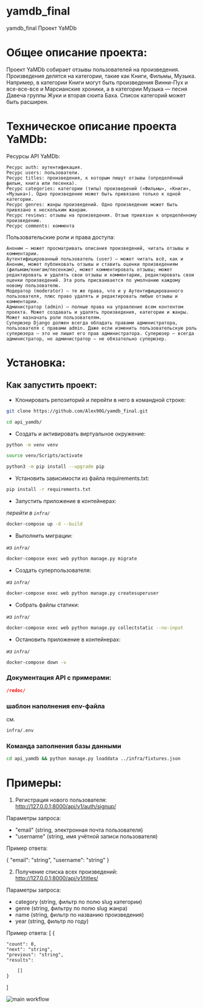 # yamdb_final
yamdb_final
Проект YaMDb

# Общее описание проекта:
Проект YaMDb собирает отзывы пользователей на произведения.
Произведения делятся на категории, такие как Книги, Фильмы, Музыка. Например, в категории Книги могут быть произведения Винни-Пух и все-все-все и Марсианские хроники, а в категории Музыка — песня Давеча группы Жуки и вторая сюита Баха. Список категорий может быть расширен. 


# Техническое описание проекта YaMDb:

Ресурсы API YaMDb:

    Ресурс auth: аутентификация.
    Ресурс users: пользователи.
    Ресурс titles: произведения, к которым пишут отзывы (определённый фильм, книга или песенка).
    Ресурс categories: категории (типы) произведений («Фильмы», «Книги», «Музыка»). Одно произведение может быть привязано только к одной категории.
    Ресурс genres: жанры произведений. Одно произведение может быть привязано к нескольким жанрам.
    Ресурс reviews: отзывы на произведения. Отзыв привязан к определённому произведению.
    Ресурс comments: коммента

Пользовательские роли и права доступа:

    Аноним — может просматривать описания произведений, читать отзывы и комментарии.
    Аутентифицированный пользователь (user) — может читать всё, как и Аноним, может публиковать отзывы и ставить оценки произведениям (фильмам/книгам/песенкам), может комментировать отзывы; может редактировать и удалять свои отзывы и комментарии, редактировать свои оценки произведений. Эта роль присваивается по умолчанию каждому новому пользователю.
    Модератор (moderator) — те же права, что и у Аутентифицированного пользователя, плюс право удалять и редактировать любые отзывы и комментарии.
    Администратор (admin) — полные права на управление всем контентом проекта. Может создавать и удалять произведения, категории и жанры. Может назначать роли пользователям.
    Суперюзер Django должен всегда обладать правами администратора, пользователя с правами admin. Даже если изменить пользовательскую роль суперюзера — это не лишит его прав администратора. Суперюзер — всегда администратор, но администратор — не обязательно суперюзер.

# Установка:

## Как запустить проект:

- Клонировать репозиторий и перейти в него в командной строке:

```bash
git clone https://github.com/Alex90G/yamdb_final.git
```

```bash
cd api_yamdb/
```

- Cоздать и активировать виртуальное окружение:

```bash
python -m venv venv
```

```bash
source venv/Scripts/activate
```

```bash
python3 -m pip install --upgrade pip
```

- Установить зависимости из файла requirements.txt:

```bash
pip install -r requirements.txt
```

- Запустить приложение в контейнерах:

*перейти в `infra/`*
```bash
docker-compose up -d --build
```

- Выполнить миграции:

*из `infra/`*
```bash
docker-compose exec web python manage.py migrate
```

- Создать суперпользователя:

*из `infra/`*
```bash
docker-compose exec web python manage.py createsuperuser
```

- Собрать файлы статики:

*из `infra/`*
```bash
docker-compose exec web python manage.py collectstatic --no-input
```

- Остановить приложение в контейнерах:

*из `infra/`*
```bash
docker-compose down -v
```

### Документация API с примерами:

```json
/redoc/
```

### шаблон наполнения env-файла
см.
```bash
infra/.env
```

### Команда заполнения базы данными
```bash
cd api_yamdb && python manage.py loaddata ../infra/fixtures.json
```

# Примеры:

1) Регистрация нового пользователя:
http://127.0.0.1:8000/api/v1/auth/signup/

Параметры запроса:
- "email" (string, электронная почта пользователя)
- "username" (string, имя учётной записи пользователя)

Пример ответа:

{
  "email": "string",
  "username": "string"
}

2) Получение списка всех произведений:
http://127.0.0.1:8000/api/v1/titles/

Параметры запроса:
- category (string, фильтр по полю slug категории)
- genre (string, фильтру по полю slug жанра)
- name (string, фильтр по названию произведения)
- year (string, фильтр по году)


Пример ответа:
[
{

    "count": 0,
    "next": "string",
    "previous": "string",
    "results": 

        []
    }
]

![main workflow](https://github.com/Alex90G/yamdb_final/actions/workflows/yamdb_workflow.yml/badge.svg)